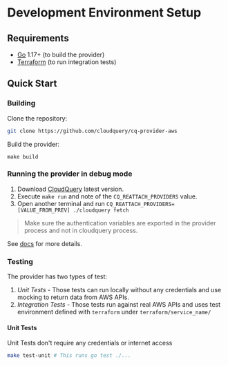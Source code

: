 # Development Environment Setup

## Requirements
 * [Go](https://go.dev/doc/install) 1.17+ (to build the provider)
 * [Terraform](https://www.terraform.io/downloads) (to run integration tests)

## Quick Start

### Building

Clone the repository:

```bash
git clone https://github.com/cloudquery/cq-provider-aws
```

Build the provider:

```
make build
```

### Running the provider in debug mode

1. Download [CloudQuery](https://github.com/cloudquery/cloudquery) latest version.
1. Execute `make run` and note of the `CQ_REATTACH_PROVIDERS` value.
1. Open another terminal and run `CQ_REATTACH_PROVIDERS=[VALUE_FROM_PREV] ./cloudquery fetch` 

> Make sure the authentication variables are exported in the provider process and not in cloudquery process.

See [docs](https://docs.cloudquery.io/docs/developers/debugging) for more details.

### Testing

The provider has two types of test:

1. *Unit Tests* - Those tests can run locally without any credentials and use mocking to return data from AWS APIs.
1. *Integration Tests* - Those tests run against real AWS APIs and uses test environment defined with `terraform` under `terraform/service_name/`

#### Unit Tests

Unit Tests don't require any credentials or internet access

```bash
make test-unit # This runs go test ./...
```
